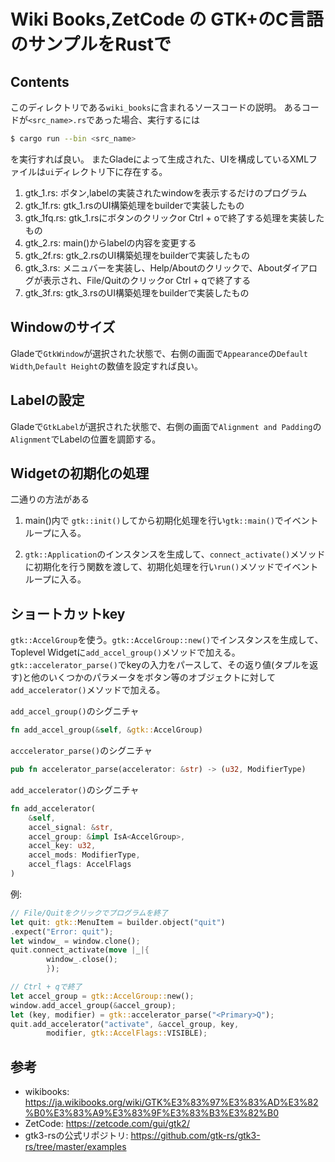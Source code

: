 # Wiki Books,ZetCode の GTK+のC言語のサンプルをRustで

## Contents

このディレクトリである`wiki_books`に含まれるソースコードの説明。
あるコードが`<src_name>.rs`であった場合、実行するには

```bash
$ cargo run --bin <src_name>
```

を実行すれば良い。
またGladeによって生成された、UIを構成しているXMLファイルは`ui`ディレクトリ下に存在する。

1. gtk\_1.rs: ボタン,labelの実装されたwindowを表示するだけのプログラム
2. gtk\_1f.rs: gtk\_1.rsのUI構築処理をbuilderで実装したもの 
3. gtk\_1fq.rs: gtk\_1.rsにボタンのクリックor Ctrl + oで終了する処理を実装したもの
4. gtk\_2.rs: main()からlabelの内容を変更する
5. gtk\_2f.rs: gtk\_2.rsのUI構築処理をbuilderで実装したもの
5. gtk\_3.rs: メニュバーを実装し、Help/Aboutのクリックで、Aboutダイアログが表示され、File/Quitのクリックor Ctrl + qで終了する 
5. gtk\_3f.rs: gtk\_3.rsのUI構築処理をbuilderで実装したもの

## Windowのサイズ

Gladeで`GtkWindow`が選択された状態で、右側の画面で`Appearance`の`Default Width`,`Default Height`の数値を設定すれば良い。

## Labelの設定

Gladeで`GtkLabel`が選択された状態で、右側の画面で`Alignment and Padding`の`Alignment`でLabelの位置を調節する。

## Widgetの初期化の処理

二通りの方法がある

1. main()内で `gtk::init()`してから初期化処理を行い`gtk::main()`でイベントループに入る。 

2. `gtk::Application`のインスタンスを生成して、`connect_activate()`メソッドに初期化を行う関数を渡して、初期化処理を行い`run()`メソッドでイベントループに入る。

## ショートカットkey

`gtk::AccelGroup`を使う。`gtk::AccelGroup::new()`でインスタンスを生成して、Toplevel Widgetに`add_accel_group()`メソッドで加える。
`gtk::accelerator_parse()`でkeyの入力をパースして、その返り値(タプルを返す)と他のいくつかのパラメータをボタン等のオブジェクトに対して`add_accelerator()`メソッドで加える。

`add_accel_group()`のシグニチャ
```Rust
fn add_accel_group(&self, &gtk::AccelGroup)
```

`acccelerator_parse()`のシグニチャ
```Rust
pub fn accelerator_parse(accelerator: &str) -> (u32, ModifierType)
```

`add_accelerator()`のシグニチャ
```Rust
fn add_accelerator(
    &self,
    accel_signal: &str,
    accel_group: &impl IsA<AccelGroup>,
    accel_key: u32,
    accel_mods: ModifierType,
    accel_flags: AccelFlags
)
```

例:
```Rust
// File/Quitをクリックでプログラムを終了
let quit: gtk::MenuItem = builder.object("quit")
.expect("Error: quit");
let window_ = window.clone();
quit.connect_activate(move |_|{
        window_.close();
        });

// Ctrl + qで終了
let accel_group = gtk::AccelGroup::new(); 
window.add_accel_group(&accel_group);
let (key, modifier) = gtk::accelerator_parse("<Primary>Q");
quit.add_accelerator("activate", &accel_group, key, 
        modifier, gtk::AccelFlags::VISIBLE);
```

## 参考

- wikibooks: https://ja.wikibooks.org/wiki/GTK%E3%83%97%E3%83%AD%E3%82%B0%E3%83%A9%E3%83%9F%E3%83%B3%E3%82%B0
- ZetCode: https://zetcode.com/gui/gtk2/ 
- gtk3-rsの公式リポジトリ: https://github.com/gtk-rs/gtk3-rs/tree/master/examples 
